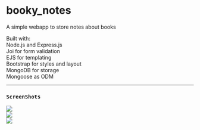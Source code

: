 # booky_notes
A simple webapp to store notes about books  
  
Built with:  
Node.js and Express.js  
Joi for form validation  
EJS for templating  
Bootstrap for styles and layout  
MongoDB for storage  
Mongoose as ODM  

***
### ``ScreenShots``
<img src="https://user-images.githubusercontent.com/67803259/171338760-84d9da87-7f87-48e3-af24-bee10fc75db4.png">
<br>
<img src="https://user-images.githubusercontent.com/67803259/171338764-9967eb9a-42b8-4044-9b03-9be2bd3b00d4.png">
<br>
<img src="https://user-images.githubusercontent.com/67803259/171338765-33989e35-1fbc-4d25-84d8-4996f786f42d.png">

